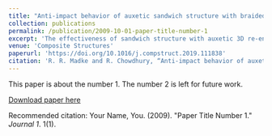 ```yaml
---
title: "Anti-impact behavior of auxetic sandwich structure with braided face sheets and 3D re-entrant cores"
collection: publications
permalink: /publication/2009-10-01-paper-title-number-1
excerpt: 'The effectiveness of sandwich structure with auxetic 3D re-entrant lattice core and semi-auxetic braided composite face sheets subjected to high-velocity impact have been investigated'
venue: 'Composite Structures'
paperurl: 'https://doi.org/10.1016/j.compstruct.2019.111838'
citation: 'R. R. Madke and R. Chowdhury, “Anti-impact behavior of auxetic sandwich structure with braided face sheets and 3D re-entrant cores,” Compos Struct, vol. 236, 2020, doi: 10.1016/j.compstruct.2019.111838.'
---
```

This paper is about the number 1. The number 2 is left for future work.

[Download paper here](http://academicpages.github.io/files/paper1.pdf)

Recommended citation: Your Name, You. (2009). "Paper Title Number 1." <i>Journal 1</i>. 1(1).
